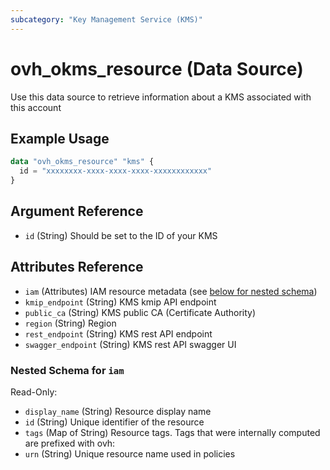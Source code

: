 ```yaml
---
subcategory: "Key Management Service (KMS)"
---
```


# ovh_okms_resource (Data Source)

Use this data source to retrieve information about a KMS associated with this account

## Example Usage

```terraform
data "ovh_okms_resource" "kms" {
  id = "xxxxxxxx-xxxx-xxxx-xxxx-xxxxxxxxxxxx"
}
```

## Argument Reference

- `id` (String) Should be set to the ID of your KMS

## Attributes Reference

- `iam` (Attributes) IAM resource metadata (see [below for nested schema](#nestedatt--iam))
- `kmip_endpoint` (String) KMS kmip API endpoint
- `public_ca` (String) KMS public CA (Certificate Authority)
- `region` (String) Region
- `rest_endpoint` (String) KMS rest API endpoint
- `swagger_endpoint` (String) KMS rest API swagger UI

<a id="nestedatt--iam"></a>

### Nested Schema for `iam`

Read-Only:

- `display_name` (String) Resource display name
- `id` (String) Unique identifier of the resource
- `tags` (Map of String) Resource tags. Tags that were internally computed are prefixed with ovh:
- `urn` (String) Unique resource name used in policies

